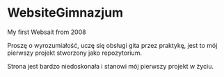 # WebsiteGimnazjum
My first Websait from 2008

Proszę o wyrozumiałość, uczę się obsługi gita przez praktykę,
jest to mój pierwszy projekt stworzony jako repozytorium.

Strona jest bardzo niedoskonała i stanowi mój pierwszy projekt w życiu.

